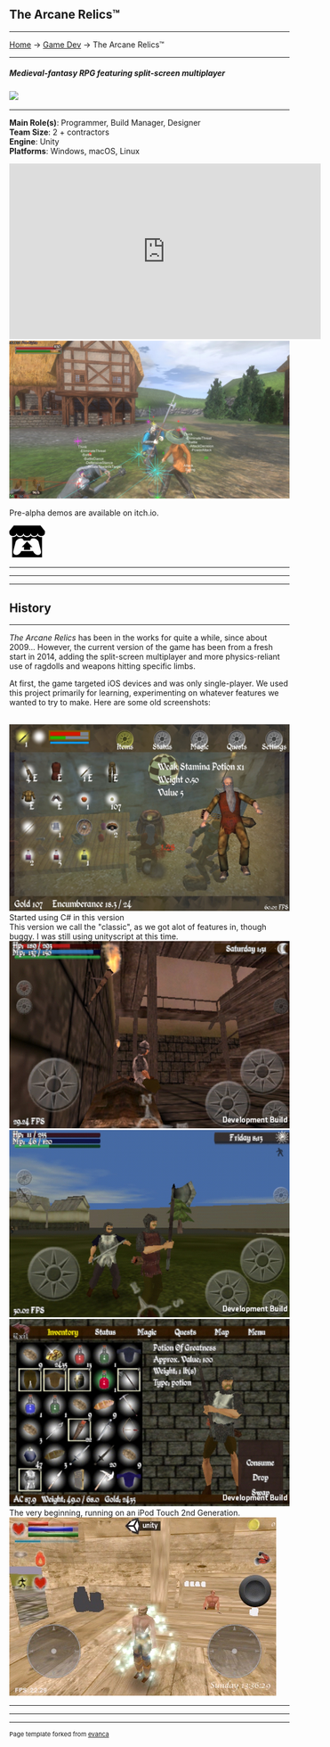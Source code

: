 ## The Arcane Relics™

---
[Home](/) -> [Game Dev](/game_dev) -> The Arcane Relics™

---
##### Medieval-fantasy RPG featuring split-screen multiplayer
<img src="https://media.indiedb.com/images/members/4/3265/3264780/profile/TAR_Icon_Banner.png?raw=true"/>

---

**Main Role(s)**: Programmer, Build Manager, Designer
<br>
**Team Size**: 2 + contractors
<br>
**Engine**: Unity
<br>
**Platforms**: Windows, macOS, Linux
<br>

<iframe width="560" height="315" src="https://www.youtube-nocookie.com/embed/QP5MXoubB_o?start=3" frameborder="0" allow="accelerometer; autoplay; encrypted-media; gyroscope; picture-in-picture" allowfullscreen></iframe>

<img src="images/tar/goal_debug.jpg?raw=true"/>

Pre-alpha demos are available on itch.io.

[<img src="images/itch.png?raw=true"/>](https://niemi-bros.itch.io/the-arcane-relics)

---

---

---

## History

---

_The Arcane Relics_ has been in the works for quite a while, since about 2009... However, the current version of the game has been from a fresh start in 2014, adding the split-screen multiplayer and more physics-reliant use of ragdolls and weapons hitting specific limbs.

At first, the game targeted iOS devices and was only single-player. We used this project primarily for learning, experimenting on whatever features we wanted to try to make. Here are some old screenshots:

<br>
<img src="images/tar/old_s2.jpg?raw=true"/>
Started using C# in this version


<br>
This version we call the "classic", as we got alot of features in, though buggy. I was still using unityscript at this time.
<img src="images/tar/old_s1a.jpg?raw=true"/>
<img src="images/tar/old_s1b.jpg?raw=true"/>
<img src="images/tar/old_s1c.jpg?raw=true"/>

<br>
The very beginning, running on an iPod Touch 2nd Generation.
<img src="images/tar/old_original.jpg?raw=true"/>

---

---

---
<p style="font-size:11px">Page template forked from <a href="https://github.com/evanca/quick-portfolio">evanca</a></p>
<!-- Remove above link if you don't want to attibute -->
